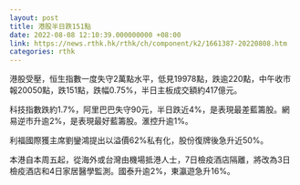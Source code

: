 ```yaml
---
layout: post
title: 港股半日跌151點
date: 2022-08-08 12:10:39.000000000 +08:00
link: https://news.rthk.hk/rthk/ch/component/k2/1661387-20220808.htm
categories: rthk
---
```


港股受壓，恒生指數一度失守2萬點水平，低見19978點，跌逾220點，中午收市報20050點，跌151點，跌幅0.75%，半日主板成交額約417億元。

科技指數跌約1.7%，阿里巴巴失守90元，半日跌近4%，是表現最差藍籌股。網易逆市升逾2%，是表現最好藍籌股。滙控升逾1%。

利福國際獲主席劉鑾鴻提出以溢價62%私有化，股份復牌後急升近50%。

本港自本周五起，從海外或台灣由機場抵港人士，7日檢疫酒店隔離，將改為3日檢疫酒店和4日家居醫學監測。國泰升逾2%，東瀛遊急升16%。
